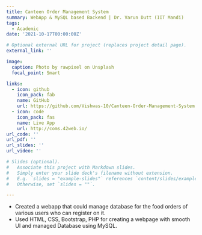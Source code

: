 ```yaml
---
title: Canteen Order Management System 
summary: WebApp & MySQL based Backend | Dr. Varun Dutt (IIT Mandi)
tags:
  - Academic
date: '2021-10-17T00:00:00Z'

# Optional external URL for project (replaces project detail page).
external_link: ''

image:
  caption: Photo by rawpixel on Unsplash
  focal_point: Smart

links:
  - icon: github
    icon_pack: fab
    name: GitHub
    url: https://github.com/Vishwas-10/Canteen-Order-Management-System
  - icon: code
    icon_pack: fas
    name: Live App
    url: http://coms.42web.io/
url_code: ''
url_pdf: ''
url_slides: ''
url_video: ''

# Slides (optional).
#   Associate this project with Markdown slides.
#   Simply enter your slide deck's filename without extension.
#   E.g. `slides = "example-slides"` references `content/slides/example-slides.md`.
#   Otherwise, set `slides = ""`.

---
```

* Created a webapp that could manage database for the food orders of various users who can register on it.
* Used HTML, CSS, Bootstrap, PHP for creating a webpage with smooth UI and managed Database using MySQL.
